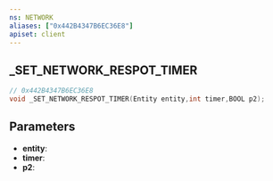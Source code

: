 ```yaml
---
ns: NETWORK
aliases: ["0x442B4347B6EC36E8"]
apiset: client
---
```

## _SET_NETWORK_RESPOT_TIMER

```c
// 0x442B4347B6EC36E8
void _SET_NETWORK_RESPOT_TIMER(Entity entity,int timer,BOOL p2);
```


## Parameters
* **entity**:
* **timer**:
* **p2**:



